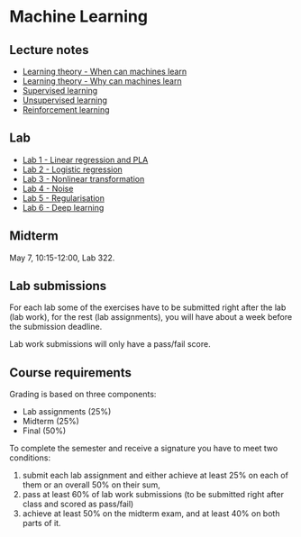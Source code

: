 # Machine Learning

## Lecture notes
* [Learning theory - When can machines learn](courses/01-Learning%20theory%20-%20When%20can%20machines%20learn/)
* [Learning theory - Why can machines learn](courses/02-Learning%20theory%20-%20Why%20can%20machines%20learn/)
* [Supervised learning](courses/03-Supervised%20learning/)
* [Unsupervised learning](courses/04-Unsupervised%20learning/)
* [Reinforcement learning](courses/05-Reinforcement%20learning/)

## Lab

* [Lab 1 - Linear regression and PLA](lab/lab01-linear_regression/)
* [Lab 2 - Logistic regression](lab/lab02-logical_regression/)
* [Lab 3 - Nonlinear transformation](lab/lab03-non-linear_regression/)
* [Lab 4 - Noise](lab/lab04-noise/)
* [Lab 5 - Regularisation](lab/lab05-regularisation/)
* [Lab 6 - Deep learning](lab/lab06-deep_learning/)

## Midterm
May 7, 10:15-12:00, Lab 322.

## Lab submissions
For each lab some of the exercises have to be submitted right after the lab (lab work), for the rest (lab assignments), you will have about a week before the submission deadline.

Lab work submissions will only have a pass/fail score.

## Course requirements
Grading is based on three components:

* Lab assignments (25%)
* Midterm (25%)
* Final (50%)

To complete the semester and receive a signature you have to meet two conditions:

1. submit each lab assignment and either achieve at least 25% on each of them or an overall 50% on their sum,
2. pass at least 60% of lab work submissions (to be submitted right after class and scored as pass/fail)
3. achieve at least 50% on the midterm exam, and at least 40% on both parts of it.